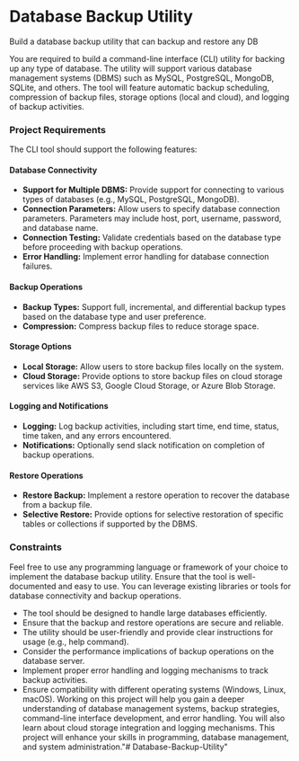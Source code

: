 # Database Backup Utility
Build a database backup utility that can backup and restore any DB

You are required to build a command-line interface (CLI) utility for backing up any type of database. The utility will support various database management systems (DBMS) such as MySQL, PostgreSQL, MongoDB, SQLite, and others. The tool will feature automatic backup scheduling, compression of backup files, storage options (local and cloud), and logging of backup activities.

### Project Requirements

The CLI tool should support the following features:

#### Database Connectivity
* **Support for Multiple DBMS:** Provide support for connecting to various types of databases (e.g., MySQL, PostgreSQL, MongoDB).
* **Connection Parameters:** Allow users to specify database connection parameters. Parameters may include host, port, username, password, and database name.
* **Connection Testing:** Validate credentials based on the database type before proceeding with backup operations.
* **Error Handling:** Implement error handling for database connection failures.
#### Backup Operations
* **Backup Types:** Support full, incremental, and differential backup types based on the database type and user preference.
* **Compression:** Compress backup files to reduce storage space.
#### Storage Options
* **Local Storage:** Allow users to store backup files locally on the system.
* **Cloud Storage:** Provide options to store backup files on cloud storage services like AWS S3, Google Cloud Storage, or Azure Blob Storage.
#### Logging and Notifications
* **Logging:** Log backup activities, including start time, end time, status, time taken, and any errors encountered.
* **Notifications:** Optionally send slack notification on completion of backup operations.
#### Restore Operations
* **Restore Backup:** Implement a restore operation to recover the database from a backup file.
* **Selective Restore:** Provide options for selective restoration of specific tables or collections if supported by the DBMS.
### Constraints
Feel free to use any programming language or framework of your choice to implement the database backup utility. Ensure that the tool is well-documented and easy to use. You can leverage existing libraries or tools for database connectivity and backup operations.

* The tool should be designed to handle large databases efficiently.
* Ensure that the backup and restore operations are secure and reliable.
* The utility should be user-friendly and provide clear instructions for usage (e.g., help command).
* Consider the performance implications of backup operations on the database server.
* Implement proper error handling and logging mechanisms to track backup activities.
* Ensure compatibility with different operating systems (Windows, Linux, macOS).
Working on this project will help you gain a deeper understanding of database management systems, backup strategies, command-line interface development, and error handling. You will also learn about cloud storage integration and logging mechanisms. This project will enhance your skills in programming, database management, and system administration."# Database-Backup-Utility" 
